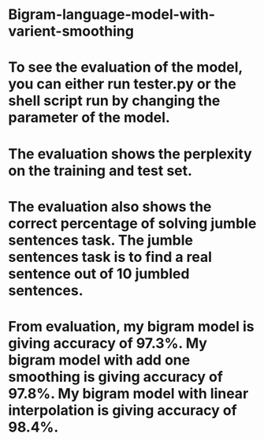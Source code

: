 # Bigram-language-model-with-varient-smoothing
# To see the evaluation of the model, you can either run tester.py or the shell script run by changing the parameter of the model. 

# The evaluation shows the perplexity on the training and test set. 
# The evaluation also shows the correct percentage of solving jumble sentences task. The jumble sentences task is to find a real sentence out of 10 jumbled sentences. 

# From evaluation, my bigram model is giving accuracy of 97.3%. My bigram model with add one smoothing is giving accuracy of 97.8%. My bigram model with linear interpolation is giving accuracy of 98.4%.
